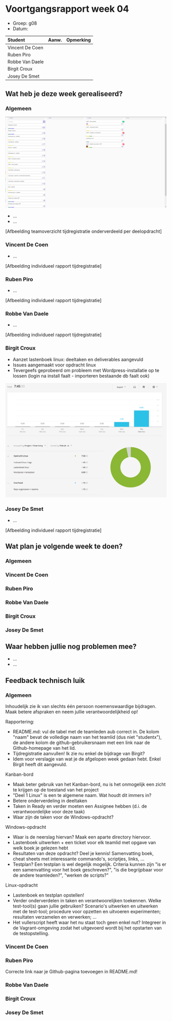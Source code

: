 # Voortgangsrapport week 04

* Groep: g08
* Datum:

| Student  | Aanw. | Opmerking |
| :---     | :---  | :---      |
| Vincent De Coen |       |           |
| Ruben Piro |       |           |
| Robbe Van Daele |       |           |
| Birgit Croux |       |           |
| Josey De Smet |      |            |

## Wat heb je deze week gerealiseerd?

### Algemeen

![Afbeelding huidige toestand Kanban-bord(en) invoegen](/weekrapport/media/w04/kanbanteam.png "huboard team")

* ...
* ...

[Afbeelding teamoverzicht tijdregistratie onderverdeeld per deelopdracht]

### Vincent De Coen

* ...

[Afbeelding individueel rapport tijdregistratie]

### Ruben Piro

* ...

[Afbeelding individueel rapport tijdregistratie]

### Robbe Van Daele

* ...

[Afbeelding individueel rapport tijdregistratie]

### Birgit Croux

* Aanzet lastenboek linux: deeltaken en deliverables aangevuld
* Issues aangemaakt voor opdracht linux
* Tevergeefs geprobeerd om probleem met Wordpress-installatie op te lossen (login na install faalt - importeren bestaande db faalt ook)

![Afbeelding individueel rapport tijdregistratie](/weekrapport/media/w04/birgit.png "tijdregistratie individueel birgit")

### Josey De Smet

* ...

[Afbeelding individueel rapport tijdregistratie]


## Wat plan je volgende week te doen?

### Algemeen
### Vincent De Coen
### Ruben Piro
### Robbe Van Daele
### Birgit Croux
### Josey De Smet

## Waar hebben jullie nog problemen mee?

* ...
* ...

## Feedback technisch luik

### Algemeen

Inhoudelijk zie ik van slechts één persoon noemenswaardige bijdragen. Maak betere afspraken en neem jullie verantwoordelijkheid op!

Rapportering:

* README.md: vul de tabel met de teamleden aub correct in. De kolom "naam" bevat de volledige naam van het teamlid (dus niet "studentx"), de andere kolom de github-gebruikersnaam met een link naar de Github-homepage van het lid.
* Tijdregistratie aanvullen! Ik zie nu enkel de bijdrage van Birgit?
* Idem voor verslagje van wat je de afgelopen week gedaan hebt. Enkel Birgit heeft dit aangevuld.

Kanban-bord

* Maak beter gebruik van het Kanban-bord, nu is het onmogelijk een zicht te krijgen op de toestand van het project
* "Deel 1 Linux" is een te algemene naam. Wat houdt dit immers in?
* Betere onderverdeling in deeltaken
* Taken in Ready en verder moeten een Assignee hebben (d.i. de verantwoordelijke voor deze taak)
* Waar zijn de taken voor de Windows-opdracht?

Windows-opdracht

* Waar is de neerslag hiervan? Maak een aparte directory hiervoor.
* Lastenboek uitwerken + een ticket voor elk teamlid met opgave van welk boek je gelezen hebt
* Resultaten van deze opdracht? Deel je kennis! Samenvatting boek, cheat sheets met interessante commando's, scriptjes, links, ...
* Testplan? Een testplan is wel degelijk mogelijk. Criteria kunnen zijn "is er een samenvatting voor het boek geschreven?", "is die begrijpbaar voor de andere teamleden?", "werken de scripts?"

Linux-opdracht

* Lastenboek en testplan opstellen!
* Verder onderverdelen in taken en verantwoorelijken toekennen. Welke test-tool(s) gaan jullie gebruiken? Scenario's uitwerken en uitwerken met de test-tool; procedure voor opzetten en uitvoeren experimenten; resultaten verzamelen en verwerken; ...
* Het vullerscript heeft waar het nu staat toch geen enkel nut? Integreer in de Vagrant-omgeving zodat het uitgevoerd wordt bij het opstarten van de testopstelling.

### Vincent De Coen
### Ruben Piro

Correcte link naar je Github-pagina toevoegen in README.md!

### Robbe Van Daele
### Birgit Croux
### Josey De Smet
